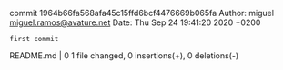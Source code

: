 commit 1964b66fa568afa45c15ffd6bcf4476669b065fa
Author: miguel <miguel.ramos@avature.net>
Date:   Thu Sep 24 19:41:20 2020 +0200

    first commit

 README.md | 0
 1 file changed, 0 insertions(+), 0 deletions(-)
